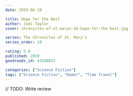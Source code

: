 ```yaml
---
date: 2019-06-10

title: Hope for the Best
author: Jodi Taylor
cover: chronicles-of-st-marys-10-hope-for-the-best.jpg

series: The Chronicles of St. Mary's
series_order: 10

rating: 5.0
published: 2019
goodreads_id: 43208022

categories: ["Science Fiction"]
tags: ["Science Fiction", "Humor", "Time Travel"]
---
```


// TODO: Write review